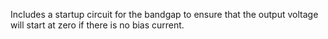 
Includes a startup circuit for the bandgap to ensure that the output voltage will start at zero if 
there is no bias current.

